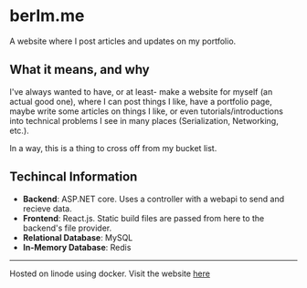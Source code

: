 # berlm.me
A website where I post articles and updates on my portfolio.

## What it means, and why
I've always wanted to have, or at least- make a website for myself (an actual good one), where I can post things I like, have a portfolio page, maybe write some articles on things I like, or even tutorials/introductions into technical problems I see in many places (Serialization, Networking, etc.).  

In a way, this is a thing to cross off from my bucket list.

## Techincal Information
- **Backend**: ASP.NET core. Uses a controller with a webapi to send and recieve data.
- **Frontend**: React.js. Static build files are passed from here to the backend's file provider.
- **Relational Database**: MySQL
- **In-Memory Database**: Redis

---
Hosted on linode using docker. Visit the website [here](https://berlm.me/)
